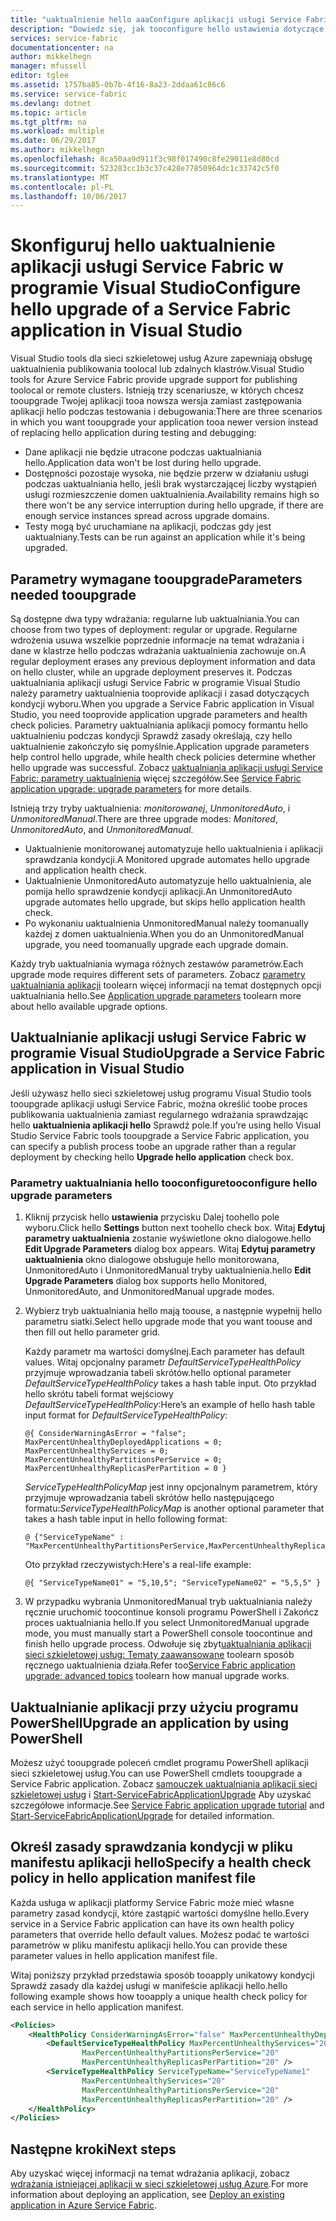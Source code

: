 ```yaml
---
title: "uaktualnienie hello aaaConfigure aplikacji usługi Service Fabric | Dokumentacja firmy Microsoft"
description: "Dowiedz się, jak tooconfigure hello ustawienia dotyczące uaktualniania aplikacji sieci szkieletowej usług za pomocą programu Microsoft Visual Studio."
services: service-fabric
documentationcenter: na
author: mikkelhegn
manager: mfussell
editor: tglee
ms.assetid: 1757ba85-0b7b-4f16-8a23-2ddaa61c86c6
ms.service: service-fabric
ms.devlang: dotnet
ms.topic: article
ms.tgt_pltfrm: na
ms.workload: multiple
ms.date: 06/29/2017
ms.author: mikkelhegn
ms.openlocfilehash: 8ca50aa9d911f3c98f017490c8fe29011e8d80cd
ms.sourcegitcommit: 523283cc1b3c37c428e77850964dc1c33742c5f0
ms.translationtype: MT
ms.contentlocale: pl-PL
ms.lasthandoff: 10/06/2017
---
```

# <a name="configure-hello-upgrade-of-a-service-fabric-application-in-visual-studio"></a><span data-ttu-id="38d20-103">Skonfiguruj hello uaktualnienie aplikacji usługi Service Fabric w programie Visual Studio</span><span class="sxs-lookup"><span data-stu-id="38d20-103">Configure hello upgrade of a Service Fabric application in Visual Studio</span></span>
<span data-ttu-id="38d20-104">Visual Studio tools dla sieci szkieletowej usług Azure zapewniają obsługę uaktualnienia publikowania toolocal lub zdalnych klastrów.</span><span class="sxs-lookup"><span data-stu-id="38d20-104">Visual Studio tools for Azure Service Fabric provide upgrade support for publishing toolocal or remote clusters.</span></span> <span data-ttu-id="38d20-105">Istnieją trzy scenariusze, w których chcesz tooupgrade Twojej aplikacji tooa nowsza wersja zamiast zastępowania aplikacji hello podczas testowania i debugowania:</span><span class="sxs-lookup"><span data-stu-id="38d20-105">There are three scenarios in which you want tooupgrade your application tooa newer version instead of replacing hello application during testing and debugging:</span></span>

* <span data-ttu-id="38d20-106">Dane aplikacji nie będzie utracone podczas uaktualniania hello.</span><span class="sxs-lookup"><span data-stu-id="38d20-106">Application data won't be lost during hello upgrade.</span></span>
* <span data-ttu-id="38d20-107">Dostępności pozostaje wysoka, nie będzie przerw w działaniu usługi podczas uaktualniania hello, jeśli brak wystarczającej liczby wystąpień usługi rozmieszczenie domen uaktualnienia.</span><span class="sxs-lookup"><span data-stu-id="38d20-107">Availability remains high so there won't be any service interruption during hello upgrade, if there are enough service instances spread across upgrade domains.</span></span>
* <span data-ttu-id="38d20-108">Testy mogą być uruchamiane na aplikacji, podczas gdy jest uaktualniany.</span><span class="sxs-lookup"><span data-stu-id="38d20-108">Tests can be run against an application while it's being upgraded.</span></span>

## <a name="parameters-needed-tooupgrade"></a><span data-ttu-id="38d20-109">Parametry wymagane tooupgrade</span><span class="sxs-lookup"><span data-stu-id="38d20-109">Parameters needed tooupgrade</span></span>
<span data-ttu-id="38d20-110">Są dostępne dwa typy wdrażania: regularne lub uaktualniania.</span><span class="sxs-lookup"><span data-stu-id="38d20-110">You can choose from two types of deployment: regular or upgrade.</span></span> <span data-ttu-id="38d20-111">Regularne wdrożenia usuwa wszelkie poprzednie informacje na temat wdrażania i dane w klastrze hello podczas wdrażania uaktualnienia zachowuje on.</span><span class="sxs-lookup"><span data-stu-id="38d20-111">A regular deployment erases any previous deployment information and data on hello cluster, while an upgrade deployment preserves it.</span></span> <span data-ttu-id="38d20-112">Podczas uaktualniania aplikacji usługi Service Fabric w programie Visual Studio należy parametry uaktualnienia tooprovide aplikacji i zasad dotyczących kondycji wyboru.</span><span class="sxs-lookup"><span data-stu-id="38d20-112">When you upgrade a Service Fabric application in Visual Studio, you need tooprovide application upgrade parameters and health check policies.</span></span> <span data-ttu-id="38d20-113">Parametry uaktualniania aplikacji pomocy formantu hello uaktualnieniu podczas kondycji Sprawdź zasady określają, czy hello uaktualnienie zakończyło się pomyślnie.</span><span class="sxs-lookup"><span data-stu-id="38d20-113">Application upgrade parameters help control hello upgrade, while health check policies determine whether hello upgrade was successful.</span></span> <span data-ttu-id="38d20-114">Zobacz [uaktualniania aplikacji usługi Service Fabric: parametry uaktualnienia](service-fabric-application-upgrade-parameters.md) więcej szczegółów.</span><span class="sxs-lookup"><span data-stu-id="38d20-114">See [Service Fabric application upgrade: upgrade parameters](service-fabric-application-upgrade-parameters.md) for more details.</span></span>

<span data-ttu-id="38d20-115">Istnieją trzy tryby uaktualnienia: *monitorowanej*, *UnmonitoredAuto*, i *UnmonitoredManual*.</span><span class="sxs-lookup"><span data-stu-id="38d20-115">There are three upgrade modes: *Monitored*, *UnmonitoredAuto*, and *UnmonitoredManual*.</span></span>

* <span data-ttu-id="38d20-116">Uaktualnienie monitorowanej automatyzuje hello uaktualnienia i aplikacji sprawdzania kondycji.</span><span class="sxs-lookup"><span data-stu-id="38d20-116">A Monitored upgrade automates hello upgrade and application health check.</span></span>
* <span data-ttu-id="38d20-117">Uaktualnienie UnmonitoredAuto automatyzuje hello uaktualnienia, ale pomija hello sprawdzenie kondycji aplikacji.</span><span class="sxs-lookup"><span data-stu-id="38d20-117">An UnmonitoredAuto upgrade automates hello upgrade, but skips hello application health check.</span></span>
* <span data-ttu-id="38d20-118">Po wykonaniu uaktualnienia UnmonitoredManual należy toomanually każdej z domen uaktualnienia.</span><span class="sxs-lookup"><span data-stu-id="38d20-118">When you do an UnmonitoredManual upgrade, you need toomanually upgrade each upgrade domain.</span></span>

<span data-ttu-id="38d20-119">Każdy tryb uaktualniania wymaga różnych zestawów parametrów.</span><span class="sxs-lookup"><span data-stu-id="38d20-119">Each upgrade mode requires different sets of parameters.</span></span> <span data-ttu-id="38d20-120">Zobacz [parametry uaktualniania aplikacji](service-fabric-application-upgrade-parameters.md) toolearn więcej informacji na temat dostępnych opcji uaktualniania hello.</span><span class="sxs-lookup"><span data-stu-id="38d20-120">See [Application upgrade parameters](service-fabric-application-upgrade-parameters.md) toolearn more about hello available upgrade options.</span></span>

## <a name="upgrade-a-service-fabric-application-in-visual-studio"></a><span data-ttu-id="38d20-121">Uaktualnianie aplikacji usługi Service Fabric w programie Visual Studio</span><span class="sxs-lookup"><span data-stu-id="38d20-121">Upgrade a Service Fabric application in Visual Studio</span></span>
<span data-ttu-id="38d20-122">Jeśli używasz hello sieci szkieletowej usług programu Visual Studio tools tooupgrade aplikacji usługi Service Fabric, można określić toobe proces publikowania uaktualnienia zamiast regularnego wdrażania sprawdzając hello **uaktualnienia aplikacji hello** Sprawdź pole.</span><span class="sxs-lookup"><span data-stu-id="38d20-122">If you’re using hello Visual Studio Service Fabric tools tooupgrade a Service Fabric application, you can specify a publish process toobe an upgrade rather than a regular deployment by checking hello **Upgrade hello application** check box.</span></span>

### <a name="tooconfigure-hello-upgrade-parameters"></a><span data-ttu-id="38d20-123">Parametry uaktualniania hello tooconfigure</span><span class="sxs-lookup"><span data-stu-id="38d20-123">tooconfigure hello upgrade parameters</span></span>
1. <span data-ttu-id="38d20-124">Kliknij przycisk hello **ustawienia** przycisku Dalej toohello pole wyboru.</span><span class="sxs-lookup"><span data-stu-id="38d20-124">Click hello **Settings** button next toohello check box.</span></span> <span data-ttu-id="38d20-125">Witaj **Edytuj parametry uaktualnienia** zostanie wyświetlone okno dialogowe.</span><span class="sxs-lookup"><span data-stu-id="38d20-125">hello **Edit Upgrade Parameters** dialog box appears.</span></span> <span data-ttu-id="38d20-126">Witaj **Edytuj parametry uaktualnienia** okno dialogowe obsługuje hello monitorowana, UnmonitoredAuto i UnmonitoredManual tryby uaktualnienia.</span><span class="sxs-lookup"><span data-stu-id="38d20-126">hello **Edit Upgrade Parameters** dialog box supports hello Monitored, UnmonitoredAuto, and UnmonitoredManual upgrade modes.</span></span>
2. <span data-ttu-id="38d20-127">Wybierz tryb uaktualniania hello mają toouse, a następnie wypełnij hello parametru siatki.</span><span class="sxs-lookup"><span data-stu-id="38d20-127">Select hello upgrade mode that you want toouse and then fill out hello parameter grid.</span></span>

    <span data-ttu-id="38d20-128">Każdy parametr ma wartości domyślnej.</span><span class="sxs-lookup"><span data-stu-id="38d20-128">Each parameter has default values.</span></span> <span data-ttu-id="38d20-129">Witaj opcjonalny parametr *DefaultServiceTypeHealthPolicy* przyjmuje wprowadzania tabeli skrótów.</span><span class="sxs-lookup"><span data-stu-id="38d20-129">hello optional parameter *DefaultServiceTypeHealthPolicy* takes a hash table input.</span></span> <span data-ttu-id="38d20-130">Oto przykład hello skrótu tabeli format wejściowy *DefaultServiceTypeHealthPolicy*:</span><span class="sxs-lookup"><span data-stu-id="38d20-130">Here’s an example of hello hash table input format for *DefaultServiceTypeHealthPolicy*:</span></span>

    ```
    @{ ConsiderWarningAsError = "false"; MaxPercentUnhealthyDeployedApplications = 0; MaxPercentUnhealthyServices = 0; MaxPercentUnhealthyPartitionsPerService = 0; MaxPercentUnhealthyReplicasPerPartition = 0 }
    ```

    <span data-ttu-id="38d20-131">*ServiceTypeHealthPolicyMap* jest inny opcjonalnym parametrem, który przyjmuje wprowadzania tabeli skrótów hello następującego formatu:</span><span class="sxs-lookup"><span data-stu-id="38d20-131">*ServiceTypeHealthPolicyMap* is another optional parameter that takes a hash table input in hello following format:</span></span>

    ```    
    @ {"ServiceTypeName" : "MaxPercentUnhealthyPartitionsPerService,MaxPercentUnhealthyReplicasPerPartition,MaxPercentUnhealthyServices"}
    ```

    <span data-ttu-id="38d20-132">Oto przykład rzeczywistych:</span><span class="sxs-lookup"><span data-stu-id="38d20-132">Here's a real-life example:</span></span>

    ```
    @{ "ServiceTypeName01" = "5,10,5"; "ServiceTypeName02" = "5,5,5" }
    ```
3. <span data-ttu-id="38d20-133">W przypadku wybrania UnmonitoredManual tryb uaktualniania należy ręcznie uruchomić toocontinue konsoli programu PowerShell i Zakończ proces uaktualniania hello.</span><span class="sxs-lookup"><span data-stu-id="38d20-133">If you select UnmonitoredManual upgrade mode, you must manually start a PowerShell console toocontinue and finish hello upgrade process.</span></span> <span data-ttu-id="38d20-134">Odwołuje się zbyt[uaktualniania aplikacji sieci szkieletowej usług: Tematy zaawansowane](service-fabric-application-upgrade-advanced.md) toolearn sposób ręcznego uaktualnienia działa.</span><span class="sxs-lookup"><span data-stu-id="38d20-134">Refer too[Service Fabric application upgrade: advanced topics](service-fabric-application-upgrade-advanced.md) toolearn how manual upgrade works.</span></span>

## <a name="upgrade-an-application-by-using-powershell"></a><span data-ttu-id="38d20-135">Uaktualnianie aplikacji przy użyciu programu PowerShell</span><span class="sxs-lookup"><span data-stu-id="38d20-135">Upgrade an application by using PowerShell</span></span>
<span data-ttu-id="38d20-136">Możesz użyć tooupgrade poleceń cmdlet programu PowerShell aplikacji sieci szkieletowej usług.</span><span class="sxs-lookup"><span data-stu-id="38d20-136">You can use PowerShell cmdlets tooupgrade a Service Fabric application.</span></span> <span data-ttu-id="38d20-137">Zobacz [samouczek uaktualniania aplikacji sieci szkieletowej usług](service-fabric-application-upgrade-tutorial.md) i [Start-ServiceFabricApplicationUpgrade](https://msdn.microsoft.com/library/mt125975.aspx) Aby uzyskać szczegółowe informacje.</span><span class="sxs-lookup"><span data-stu-id="38d20-137">See [Service Fabric application upgrade tutorial](service-fabric-application-upgrade-tutorial.md) and [Start-ServiceFabricApplicationUpgrade](https://msdn.microsoft.com/library/mt125975.aspx) for detailed information.</span></span>

## <a name="specify-a-health-check-policy-in-hello-application-manifest-file"></a><span data-ttu-id="38d20-138">Określ zasady sprawdzania kondycji w pliku manifestu aplikacji hello</span><span class="sxs-lookup"><span data-stu-id="38d20-138">Specify a health check policy in hello application manifest file</span></span>
<span data-ttu-id="38d20-139">Każda usługa w aplikacji platformy Service Fabric może mieć własne parametry zasad kondycji, które zastąpić wartości domyślne hello.</span><span class="sxs-lookup"><span data-stu-id="38d20-139">Every service in a Service Fabric application can have its own health policy parameters that override hello default values.</span></span> <span data-ttu-id="38d20-140">Możesz podać te wartości parametrów w pliku manifestu aplikacji hello.</span><span class="sxs-lookup"><span data-stu-id="38d20-140">You can provide these parameter values in hello application manifest file.</span></span>

<span data-ttu-id="38d20-141">Witaj poniższy przykład przedstawia sposób tooapply unikatowy kondycji Sprawdź zasady dla każdej usługi w manifeście aplikacji hello.</span><span class="sxs-lookup"><span data-stu-id="38d20-141">hello following example shows how tooapply a unique health check policy for each service in hello application manifest.</span></span>

```xml
<Policies>
    <HealthPolicy ConsiderWarningAsError="false" MaxPercentUnhealthyDeployedApplications="20">
        <DefaultServiceTypeHealthPolicy MaxPercentUnhealthyServices="20"               
                MaxPercentUnhealthyPartitionsPerService="20"
                MaxPercentUnhealthyReplicasPerPartition="20" />
        <ServiceTypeHealthPolicy ServiceTypeName="ServiceTypeName1"
                MaxPercentUnhealthyServices="20"
                MaxPercentUnhealthyPartitionsPerService="20"
                MaxPercentUnhealthyReplicasPerPartition="20" />      
    </HealthPolicy>
</Policies>
```
## <a name="next-steps"></a><span data-ttu-id="38d20-142">Następne kroki</span><span class="sxs-lookup"><span data-stu-id="38d20-142">Next steps</span></span>
<span data-ttu-id="38d20-143">Aby uzyskać więcej informacji na temat wdrażania aplikacji, zobacz [wdrażania istniejącej aplikacji w sieci szkieletowej usług Azure](service-fabric-deploy-existing-app.md).</span><span class="sxs-lookup"><span data-stu-id="38d20-143">For more information about deploying an application, see [Deploy an existing application in Azure Service Fabric](service-fabric-deploy-existing-app.md).</span></span>